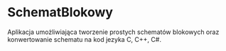 # SchematBlokowy
Aplikacja umożliwiająca tworzenie prostych schematów blokowych oraz konwertowanie schematu na kod jezyka C, C++, C#.
